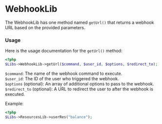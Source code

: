 # WebhookLib

The WebhookLib has one method named `getUrl()` that returns a webhook URL based on the provided parameters.

### Usage
Here is the usage documentation for the `getUrl()` method:

```php
<?php
$Libs->WebhookLib->getUrl($command, $user_id, $options, $redirect_to);
```
`$command`: The name of the webhook command to execute.<br>
`$user_id`: The ID of the user who triggered the webhook.<br>
`$options` (optional): An array of additional options to pass to the webhook.<br>
`$redirect_to` (optional): A URL to redirect the user to after the webhook is executed.

Example:
```php
<?php
$Libs->ResourcesLib->userRes("balance");
```
